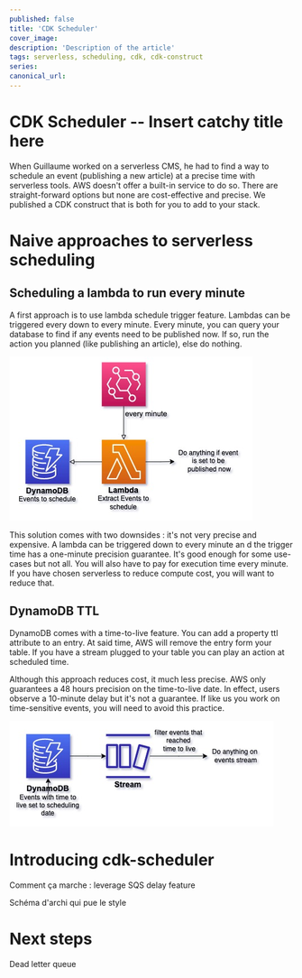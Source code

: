 ```yaml
---
published: false
title: 'CDK Scheduler'
cover_image:
description: 'Description of the article'
tags: serverless, scheduling, cdk, cdk-construct
series:
canonical_url:
---
```


# CDK Scheduler -- Insert catchy title here

When Guillaume worked on a serverless CMS, he had to find a way to schedule an event (publishing a new article) at a precise time with serverless tools. AWS doesn't offer a built-in service to do so. There are straight-forward options but none are cost-effective and precise. We published a CDK construct that is both for you to add to your stack.

# Naive approaches to serverless scheduling

## Scheduling a lambda to run every minute

A first approach is to use lambda schedule trigger feature. Lambdas can be triggered every down to every minute. Every minute, you can query your database to find if any events need to be published now. If so, run the action you planned (like publishing an article), else do nothing.

![Trigger a lambda every minute to check if any events needs to be scheduled](./assets/naive-approach-lambda.jpg)

This solution comes with two downsides : it's not very precise and expensive. A lambda can be triggered down to every minute an d the trigger time has a one-minute precision guarantee. It's good enough for some use-cases but not all. You will also have to pay for execution time every minute. If you have chosen serverless to reduce compute cost, you will want to reduce that.

## DynamoDB TTL

DynamoDB comes with a time-to-live feature. You can add a property ttl attribute to an entry. At said time, AWS will remove the entry form your table. If you have a stream plugged to your table you can play an action at scheduled time.

Although this approach reduces cost, it much less precise. AWS only guarantees a 48 hours precision on the time-to-live date. In effect, users observe a 10-minute delay but it's not a guarantee. If like us you work on time-sensitive events, you will need to avoid this practice.

![Use Dynaomdb time-to-live feature to trigger events with one-day precision](./assets/naive-approach-ttl.jpg)

# Introducing cdk-scheduler

Comment ça marche : leverage SQS delay feature

Schéma d'archi qui pue le style

# Next steps

Dead letter queue
